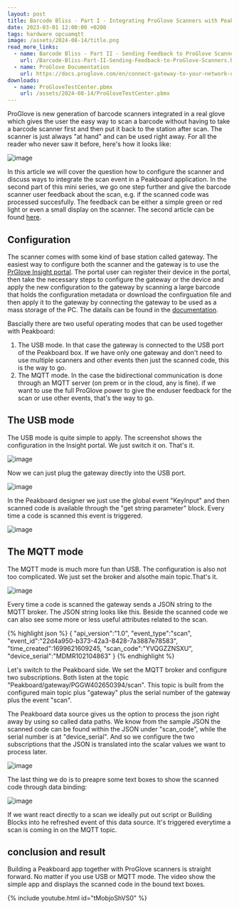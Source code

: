 ```yaml
---
layout: post
title: Barcode Bliss - Part I - Integrating ProGlove Scanners with Peakboard
date: 2023-03-01 12:00:00 +0200
tags: hardware opcuamqtt
image: /assets/2024-08-14/title.png
read_more_links:
  - name: Barcode Bliss - Part II - Sending Feedback to ProGlove Scanners
    url: /Barcode-Bliss-Part-II-Sending-Feedback-to-ProGlove-Scanners.html
  - name: ProGlove Documentation
    url: https://docs.proglove.com/en/connect-gateway-to-your-network-using-mqtt-integration.html
downloads:
  - name: ProGloveTestCenter.pbmx
    url: /assets/2024-08-14/ProGloveTestCenter.pbmx
---
```

ProGlove is new generation of barcode scanners integrated in a real glove which gives the user the easy way to scan a barcode without having to take a barcode scanner first and then put it back to the station after scan. The scanner is just always "at hand" and can be used right away. For all the reader who never saw it before, here's how it looks like:

![image](/assets/2024-08-14/010.png)

In this article we will cover the question how to configure the scanner and discuss ways to integrate the scan event in a Peakboard application. In the second part of this mini series, we go one step further and give the barcode scanner user feedback about the scan, e.g. if the scanned code was processed succesfully. The feedback can be either a simple green or red light or even a small display on the scanner.
The second article can be found [here](/2024-08-30-Barcode-Bliss-Part-II-Sending-Feedback-to-ProGlove-Scanners.html).

## Configuration

The scanner comes with some kind of base station called gateway. The easiest way to configure both the scanner and the gateway is to use the [PrGlove Insight portal](https://insight.proglove.com/). The portal user can register their device in the portal, then take the necessary steps to configure the gateway or the device and apply the new configuration to the gateway by scanning a large barcode that holds the configuration metadata or download the confirguation file and then apply it to the gateway by connecting the gateway to be used as a mass storage of the PC. The datails can be found in the [documentation](https://docs.proglove.com/?lang=en).

Bascially there are two useful operating modes that can be used together with Peakboard:

1. The USB mode. In that case the gateway is connected to the USB port of the Peakboard box. If we have only one gateway and don't need to use multiple scanners and other events then just the scanned code, this is the way to go.
2. The MQTT mode. In the case the bidirectional communication is done through an MQTT server (on prem or in the cloud, any is fine). if we want to use the full ProGlove power to give the enduser feedback for the scan or use other events, that's the way to go.

## The USB mode

The USB mode is quite simple to apply. The screenshot shows the configuration in the Insight portal. We just switch it on. That's it.

![image](/assets/2024-08-14/020.png)

Now we can just plug the gateway directly into the USB port.

![image](/assets/2024-08-14/030.jpg)

In the Peakboard designer we just use the global event "KeyInput" and then scanned code is available through the "get string parameter" block. Every time a code is scanned this event is triggered.

![image](/assets/2024-08-14/040.png)

## The MQTT mode

The MQTT mode is much more fun than USB. The configuration is also not too complicated. We just set the broker and alsothe main topic.That's it.

![image](/assets/2024-08-14/050.png)

Every time a code is scanned the gateway sends a JSON string to the MQTT broker. The JSON string looks like this. Beside the scanned code we can also see some more or less useful attributes related to the scan.

{% highlight json %}
{
    "api_version":"1.0",
    "event_type":"scan",
    "event_id":"22d4a950-b373-42a3-8428-7a3887e78583",
    "time_created":1699621609245,
    "scan_code":"YVQGZZNSXU",
    "device_serial":"MDMR102104863"
}
{% endhighlight %}

Let's switch to the Peakboard side. We set the MQTT broker and configure two subscriptions. Both listen at the topic "Peakboard/gateway/PGGW402650394/scan". This topic is built from the configured main topic plus "gateway" plus the serial number of the gateway plus the event "scan".

The Peakboard data source gives us the option to process the json right away by using so called data paths. We know from the sample JSON the scanned code can be found within the JSON under "scan_code", while the serial number is at "device_serial". And so we configure the two subscriptions that the JSON is translated into the scalar values we want to process later.

![image](/assets/2024-08-14/060.png)

The last thing we do is to preapre some text boxes to show the scanned code through data binding:

![image](/assets/2024-08-14/070.png)

If we want react directly to a scan we ideally put out script or Building Blocks into he refreshed event of this data source. It's triggered everytime a scan is coming in on the MQTT topic.

## conclusion and result

Building a Peakboard app together with ProGlove scanners is straight forward. No matter if you use USB or MQTT mode. The video show the simple app and displays the scanned code in the bound text boxes.

{% include youtube.html id="tMobjoShVS0" %}
